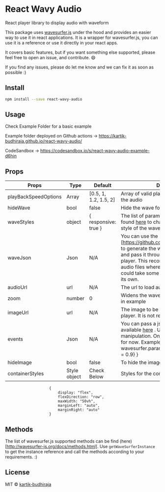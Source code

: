 # React Wavy Audio

React player library to display audio with waveform

This package uses [wavesurfer.js](https://wavesurfer-js.org/) under the hood and provides an easier way 
to use it in react applications.
It is a wrapper for wavesurfer.js, you can use it is a reference or use it directly in your react apps.

It covers basic features, but if you want something else supported, please feel free to open an issue, and contribute. 😄

If you find any issues, please do let me know and we can fix it as soon as possible :)

## Install

``` bash
npm install --save react-wavy-audio
```

## Usage

Check Example Folder for a basic example

Example folder deployed on Github actions -> https://kartik-budhiraja.github.io/react-wavy-audio/

CodeSandbox -> https://codesandbox.io/s/react-wavy-audio-example-d6hin

## Props

| Props  | Type  | Default  | Description | 
|---|---|---| --- |  
| playBackSpeedOptions  | Array  | [0.5, 1, 1.2, 1.5, 2]  | Array of valid playback speed options for the audio |
| hideWave   | bool  | false  | Hide the wave formation | 
| waveStyles  | object  | { responsive: true }  | The list of paramterers which can be found [here](https://wavesurfer-js.org/docs/options.html) to change default settings and style of the waveplayer |
| waveJson  | Json  | N/A   | You can use the (audiowaveform)[https://github.com/bbc/audiowaveform] to generate the waveform data on server and pass it through this props to the player. This recommended for bigger audio files where waveform generation could take some time or even not load on its own. |
| audioUrl  | url  | N/A | The url to load audio from |
| zoom  |  number | 0  | Widens the waveform in display, Try it out in example |
| imageUrl  | url  | N/A  | The image to be shown right next to the player. It is not required |
| events | Json | N/A | You can pass a json object with events available [here](http://wavesurfer-js.org/docs/events.html) . Use `wavesurfer` for manipulation. Only `on` events supported for now. Example: {'pause' : () => { wavesurfer.params.container.style.opacity = 0.9} } 
| hideImage  | bool  | false  | To hide the image if imageUrl is present |
| containerStyles  | Style object  | Check Below | Styles for the container of player 

``` 
                    {
                        display: "flex",
                        flexDirection: "row",
                        maxWidth: "50vh",
                        marginLeft: "auto",
                        marginRight: "auto"
                    }
```

## Methods

The list of wavesurfer.js supported methods can be find (here)[http://wavesurfer-js.org/docs/methods.html]. 
Use `getWaveSurferInstance` to get the instance reference and call the methods according to your requirements. :)

## License

MIT © [kartik-budhiraja](https://github.com/kartik-budhiraja)
